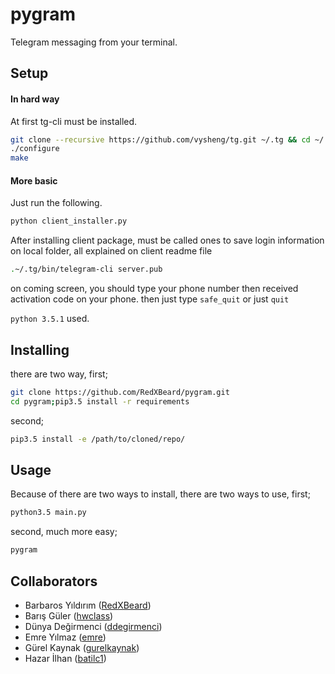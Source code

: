 # pygram
Telegram messaging from your terminal.

## Setup
#### In hard way
At first tg-cli must be installed.
```bash
git clone --recursive https://github.com/vysheng/tg.git ~/.tg && cd ~/.tg
./configure
make
```
#### More basic
Just run the following.
```bash
python client_installer.py
```

After installing client package, must be called ones to save login information on local folder, all explained on client readme file
```bash
.~/.tg/bin/telegram-cli server.pub
```
on coming screen, you should type your phone number then received activation code on your phone. then just type <code>safe_quit</code> or just <code>quit</code>

<code>python 3.5.1</code> used.

## Installing
there are two way, first;
```bash
git clone https://github.com/RedXBeard/pygram.git
cd pygram;pip3.5 install -r requirements
```
second;
```bash
pip3.5 install -e /path/to/cloned/repo/
```

## Usage
Because of there are two ways to install, there are two ways to use, first;
```bash
python3.5 main.py
```
second, much more easy;
```bash
pygram
```
## Collaborators
- Barbaros Yıldırım ([RedXBeard](https://github.com/RedXBeard))
- Barış Güler ([hwclass](https://github.com/hwclass))
- Dünya Değirmenci ([ddegirmenci](https://github.com/ddegirmenci))
- Emre Yılmaz ([emre](https://github.com/emre))
- Gürel Kaynak ([gurelkaynak](https://github.com/gurelkaynak))
- Hazar İlhan ([batilc1](https://github.com/batilc1))
